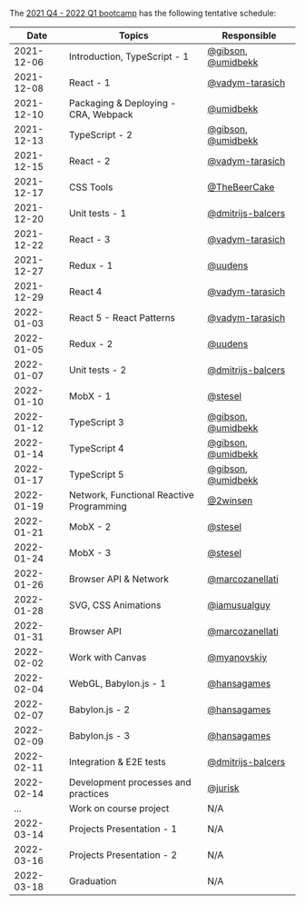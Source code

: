 The [2021 Q4 - 2022 Q1 bootcamp](https://typescript-bootcamp.evolution.com/) has the following tentative schedule:

| Date       | Topics                                   | Responsible                                                                    |
|------------|------------------------------------------|--------------------------------------------------------------------------------|
| 2021-12-06 | Introduction, TypeScript - 1             | [@gibson](https://github.com/gibson), [@umidbekk](https://github.com/umidbekk) |
| 2021-12-08 | React - 1                                | [@vadym-tarasich](https://github.com/vadym-tarasich)                           |
| 2021-12-10 | Packaging & Deploying - CRA, Webpack     | [@umidbekk](https://github.com/umidbekk)                                       |
| 2021-12-13 | TypeScript - 2                           | [@gibson](https://github.com/gibson), [@umidbekk](https://github.com/umidbekk) |
| 2021-12-15 | React - 2                                | [@vadym-tarasich](https://github.com/vadym-tarasich)                           |
| 2021-12-17 | CSS Tools                                | [@TheBeerCake](https://github.com/TheBeerCake)                                 |
| 2021-12-20 | Unit tests - 1                           | [@dmitrijs-balcers](https://github.com/dmitrijs-balcers)                       |
| 2021-12-22 | React - 3                                | [@vadym-tarasich](https://github.com/vadym-tarasich)                           |
| 2021-12-27 | Redux - 1                                | [@uudens](https://github.com/uudens)                                           |
| 2021-12-29 | React 4                                  | [@vadym-tarasich](https://github.com/vadym-tarasich)                           |
| 2022-01-03 | React 5 - React Patterns                 | [@vadym-tarasich](https://github.com/vadym-tarasich)                           |
| 2022-01-05 | Redux - 2                                | [@uudens](https://github.com/uudens)                                           |
| 2022-01-07 | Unit tests - 2                           | [@dmitrijs-balcers](https://github.com/dmitrijs-balcers)                       |
| 2022-01-10 | MobX - 1                                 | [@stesel](https://github.com/stesel)                                           |
| 2022-01-12 | TypeScript 3                             | [@gibson](https://github.com/gibson), [@umidbekk](https://github.com/umidbekk) |
| 2022-01-14 | TypeScript 4                             | [@gibson](https://github.com/gibson), [@umidbekk](https://github.com/umidbekk) |
| 2022-01-17 | TypeScript 5                             | [@gibson](https://github.com/gibson), [@umidbekk](https://github.com/umidbekk) |
| 2022-01-19 | Network, Functional Reactive Programming | [@2winsen](https://github.com/2winsen)                                         |
| 2022-01-21 | MobX - 2                                 | [@stesel](https://github.com/stesel)                                           |
| 2022-01-24 | MobX - 3                                 | [@stesel](https://github.com/stesel)                                           |
| 2022-01-26 | Browser API & Network                    | [@marcozanellati](https://github.com/marcozanellati)                           |
| 2022-01-28 | SVG, CSS Animations                      | [@iamusualguy](https://github.com/iamusualguy)                                 |
| 2022-01-31 | Browser API                              | [@marcozanellati](https://github.com/marcozanellati)                           |
| 2022-02-02 | Work with Canvas                         | [@myanovskiy](https://github.com/myanovskiy)                                   |
| 2022-02-04 | WebGL, Babylon.js - 1                    | [@hansagames](https://github.com/hansagames)                                   |
| 2022-02-07 | Babylon.js - 2                           | [@hansagames](https://github.com/hansagames)                                   |
| 2022-02-09 | Babylon.js - 3                           | [@hansagames](https://github.com/hansagames)                                   |
| 2022-02-11 | Integration & E2E tests                  | [@dmitrijs-balcers](https://github.com/dmitrijs-balcers)                       |
| 2022-02-14 | Development processes and practices      | [@jurisk](https://github.com/jurisk)                                           |
| ...        | Work on course project                   | N/A                                                                            |
| 2022-03-14 | Projects Presentation - 1                | N/A                                                                            |
| 2022-03-16 | Projects Presentation - 2                | N/A                                                                            |
| 2022-03-18 | Graduation                               | N/A                                                                            |
